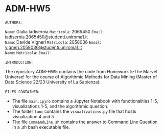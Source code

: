 # ADM-HW5

`AUTHORS`:

`Name`: Giulia Iadisernia `Matricola`: 2065450 `Email`: iadisernia.2065450@studenti.uniroma1.it <br>
`Name`: Davide Vigneri `Matricola`: 2058036 `Email`: vigneri.2058036@studenti.uniroma1.it  <br>
`Name`: `Matricola`: `Email`:  <br>

`INTRODUCTION`:

The repository ADM-HW5 contains the code from Homework 5-The Marvel Universe! for the course of Algorithmic Methods for Data Mining (Master of Data Science 22/23 University of La Sapienza).

`FILES CONTAINED`:

* The file `main.ipynb` contains a Jupyter Notebook with functionalities 1-5, visualizations 1-5, and the algorithmic question.
* The folder `func` contains the `visualizations.py` file that hosts visualization 4 and 5
* The file `CommandLine.sh` contains the answer to Command Line Question in a .sh bash executable file.
